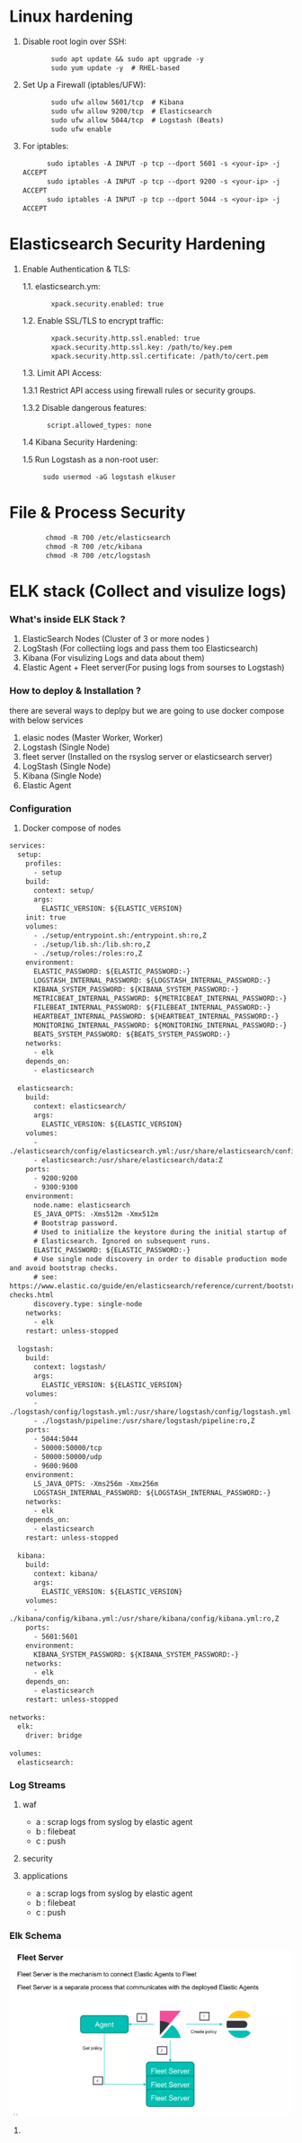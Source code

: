 # Linux hardening

1. Disable root login over SSH:

              sudo apt update && sudo apt upgrade -y 
              sudo yum update -y  # RHEL-based


2. Set Up a Firewall (iptables/UFW):
              
              sudo ufw allow 5601/tcp  # Kibana
              sudo ufw allow 9200/tcp  # Elasticsearch
              sudo ufw allow 5044/tcp  # Logstash (Beats)
              sudo ufw enable

3. For iptables:
             
             sudo iptables -A INPUT -p tcp --dport 5601 -s <your-ip> -j ACCEPT
             sudo iptables -A INPUT -p tcp --dport 9200 -s <your-ip> -j ACCEPT
             sudo iptables -A INPUT -p tcp --dport 5044 -s <your-ip> -j ACCEPT

# Elasticsearch Security Hardening
             
1. Enable Authentication & TLS:
            
   1.1. elasticsearch.ym:
             
              xpack.security.enabled: true

   1.2. Enable SSL/TLS to encrypt traffic:
              
              xpack.security.http.ssl.enabled: true
              xpack.security.http.ssl.key: /path/to/key.pem
              xpack.security.http.ssl.certificate: /path/to/cert.pem

    1.3. Limit API Access:
        
      1.3.1 Restrict API access using firewall rules or security groups.
      
      1.3.2 Disable dangerous features:
            
             script.allowed_types: none

    1.4 Kibana Security Hardening:
    
    1.5 Run Logstash as a non-root user:
             
            sudo usermod -aG logstash elkuser

# File & Process Security

             chmod -R 700 /etc/elasticsearch
             chmod -R 700 /etc/kibana
             chmod -R 700 /etc/logstash



# ELK stack (Collect and visulize logs)

### What's inside ELK Stack ?
1. ElasticSearch Nodes (Cluster of 3 or more nodes )
2. LogStash (For collectiing logs and pass them too Elasticsearch)
3. Kibana (For visulizing Logs and data about them)
4. Elastic Agent + Fleet server(For pusing logs from sourses to Logstash)


### How to deploy & Installation ?
there are several ways to deplpy but we are going to use docker compose with below services 


1. elasic nodes (Master Worker, Worker)
2. Logstash (Single Node)
2. fleet server (Installed on the rsyslog server or elasticsearch server)
3. LogStash (Single Node)
4. Kibana (Single Node)
5. Elastic Agent 




### Configuration

1. Docker compose of nodes 
````
services:
  setup:
    profiles:
      - setup
    build:
      context: setup/
      args:
        ELASTIC_VERSION: ${ELASTIC_VERSION}
    init: true
    volumes:
      - ./setup/entrypoint.sh:/entrypoint.sh:ro,Z
      - ./setup/lib.sh:/lib.sh:ro,Z
      - ./setup/roles:/roles:ro,Z
    environment:
      ELASTIC_PASSWORD: ${ELASTIC_PASSWORD:-}
      LOGSTASH_INTERNAL_PASSWORD: ${LOGSTASH_INTERNAL_PASSWORD:-}
      KIBANA_SYSTEM_PASSWORD: ${KIBANA_SYSTEM_PASSWORD:-}
      METRICBEAT_INTERNAL_PASSWORD: ${METRICBEAT_INTERNAL_PASSWORD:-}
      FILEBEAT_INTERNAL_PASSWORD: ${FILEBEAT_INTERNAL_PASSWORD:-}
      HEARTBEAT_INTERNAL_PASSWORD: ${HEARTBEAT_INTERNAL_PASSWORD:-}
      MONITORING_INTERNAL_PASSWORD: ${MONITORING_INTERNAL_PASSWORD:-}
      BEATS_SYSTEM_PASSWORD: ${BEATS_SYSTEM_PASSWORD:-}
    networks:
      - elk
    depends_on:
      - elasticsearch

  elasticsearch:
    build:
      context: elasticsearch/
      args:
        ELASTIC_VERSION: ${ELASTIC_VERSION}
    volumes:
      - ./elasticsearch/config/elasticsearch.yml:/usr/share/elasticsearch/config/elasticsearch.yml:ro,Z
      - elasticsearch:/usr/share/elasticsearch/data:Z
    ports:
      - 9200:9200
      - 9300:9300
    environment:
      node.name: elasticsearch
      ES_JAVA_OPTS: -Xms512m -Xmx512m
      # Bootstrap password.
      # Used to initialize the keystore during the initial startup of
      # Elasticsearch. Ignored on subsequent runs.
      ELASTIC_PASSWORD: ${ELASTIC_PASSWORD:-}
      # Use single node discovery in order to disable production mode and avoid bootstrap checks.
      # see: https://www.elastic.co/guide/en/elasticsearch/reference/current/bootstrap-checks.html
      discovery.type: single-node
    networks:
      - elk
    restart: unless-stopped

  logstash:
    build:
      context: logstash/
      args:
        ELASTIC_VERSION: ${ELASTIC_VERSION}
    volumes:
      - ./logstash/config/logstash.yml:/usr/share/logstash/config/logstash.yml:ro,Z
      - ./logstash/pipeline:/usr/share/logstash/pipeline:ro,Z
    ports:
      - 5044:5044
      - 50000:50000/tcp
      - 50000:50000/udp
      - 9600:9600
    environment:
      LS_JAVA_OPTS: -Xms256m -Xmx256m
      LOGSTASH_INTERNAL_PASSWORD: ${LOGSTASH_INTERNAL_PASSWORD:-}
    networks:
      - elk
    depends_on:
      - elasticsearch
    restart: unless-stopped

  kibana:
    build:
      context: kibana/
      args:
        ELASTIC_VERSION: ${ELASTIC_VERSION}
    volumes:
      - ./kibana/config/kibana.yml:/usr/share/kibana/config/kibana.yml:ro,Z
    ports:
      - 5601:5601
    environment:
      KIBANA_SYSTEM_PASSWORD: ${KIBANA_SYSTEM_PASSWORD:-}
    networks:
      - elk
    depends_on:
      - elasticsearch
    restart: unless-stopped

networks:
  elk:
    driver: bridge

volumes:
  elasticsearch:

````

###  Log Streams 
1. waf
      - a : scrap logs from syslog by elastic agent
      - b : filebeat
      - c : push
2. security
       
3. applications
      - a : scrap logs from syslog by elastic agent
      - b : filebeat
      - c : push


### Elk Schema 
![](image.png)


1) 

